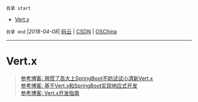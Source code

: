 `目录 start`
 
- [Vert.x](#vertx)

`目录 end` |_2018-04-08_| [码云](https://gitee.com/kcp1104) | [CSDN](http://blog.csdn.net/kcp606) | [OSChina](https://my.oschina.net/kcp1104)
****************************************
# Vert.x

> [参考博客: 用惯了高大上SpringBoot不妨试试小清新Vert.x](https://segmentfault.com/a/1190000011763020)  
[参考博客: 基于Vert.x和SpringBoot实现响应式开发](http://www.jdon.com/47806)  
[参考博客: Vert.x开发指南](http://blog.csdn.net/chszs/article/details/8949559)
